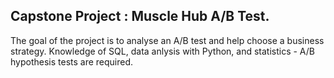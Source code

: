 ## Capstone Project : Muscle Hub A/B Test. 

The goal of the project is to analyse an A/B test and help choose a business strategy.
Knowledge of SQL, data anlysis with Python, and statistics - A/B hypothesis tests are required.
